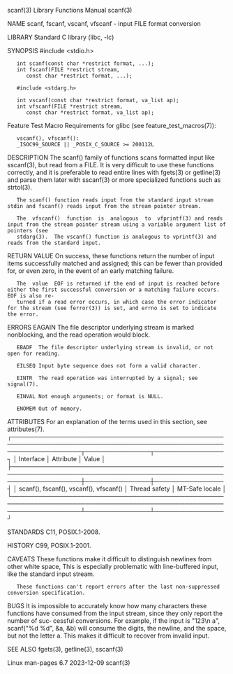 scanf(3)							   Library Functions Manual							      scanf(3)

NAME
       scanf, fscanf, vscanf, vfscanf - input FILE format conversion

LIBRARY
       Standard C library (libc, -lc)

SYNOPSIS
       #include <stdio.h>

       int scanf(const char *restrict format, ...);
       int fscanf(FILE *restrict stream,
		  const char *restrict format, ...);

       #include <stdarg.h>

       int vscanf(const char *restrict format, va_list ap);
       int vfscanf(FILE *restrict stream,
		  const char *restrict format, va_list ap);

   Feature Test Macro Requirements for glibc (see feature_test_macros(7)):

       vscanf(), vfscanf():
	   _ISOC99_SOURCE || _POSIX_C_SOURCE >= 200112L

DESCRIPTION
       The scanf() family of functions scans formatted input like sscanf(3), but read from a FILE.  It is very difficult to use these functions correctly, and
       it is preferable to read entire lines with fgets(3) or getline(3) and parse them later with sscanf(3) or more specialized functions such as strtol(3).

       The scanf() function reads input from the standard input stream stdin and fscanf() reads input from the stream pointer stream.

       The  vfscanf()  function	 is  analogous	to  vfprintf(3) and reads input from the stream pointer stream using a variable argument list of pointers (see
       stdarg(3).  The vscanf() function is analogous to vprintf(3) and reads from the standard input.

RETURN VALUE
       On success, these functions return the number of input items successfully matched and assigned; this can be fewer than provided for, or even  zero,  in
       the event of an early matching failure.

       The  value  EOF is returned if the end of input is reached before either the first successful conversion or a matching failure occurs.  EOF is also re‐
       turned if a read error occurs, in which case the error indicator for the stream (see ferror(3)) is set, and errno is set to indicate the error.

ERRORS
       EAGAIN The file descriptor underlying stream is marked nonblocking, and the read operation would block.

       EBADF  The file descriptor underlying stream is invalid, or not open for reading.

       EILSEQ Input byte sequence does not form a valid character.

       EINTR  The read operation was interrupted by a signal; see signal(7).

       EINVAL Not enough arguments; or format is NULL.

       ENOMEM Out of memory.

ATTRIBUTES
       For an explanation of the terms used in this section, see attributes(7).
       ┌────────────────────────────────────────────────────────────────────────────────────────────────────────────────────┬───────────────┬────────────────┐
       │ Interface													    │ Attribute	    │ Value	     │
       ├────────────────────────────────────────────────────────────────────────────────────────────────────────────────────┼───────────────┼────────────────┤
       │ scanf(), fscanf(), vscanf(), vfscanf()										    │ Thread safety │ MT-Safe locale │
       └────────────────────────────────────────────────────────────────────────────────────────────────────────────────────┴───────────────┴────────────────┘

STANDARDS
       C11, POSIX.1-2008.

HISTORY
       C99, POSIX.1-2001.

CAVEATS
       These functions make it difficult to distinguish newlines from other white space, This is especially problematic with  line-buffered  input,  like  the
       standard input stream.

       These functions can't report errors after the last non-suppressed conversion specification.

BUGS
       It  is impossible to accurately know how many characters these functions have consumed from the input stream, since they only report the number of suc‐
       cessful conversions.  For example, if the input is "123\n a", scanf("%d %d", &a, &b) will consume the digits, the newline, and the space, but  not  the
       letter a.  This makes it difficult to recover from invalid input.

SEE ALSO
       fgets(3), getline(3), sscanf(3)

Linux man-pages 6.7							  2023-12-09								      scanf(3)
